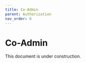 ```yaml
---
title: Co-Admin
parent: Authorization
nav_order: 6
---
```


# Co-Admin

This document is under construction.